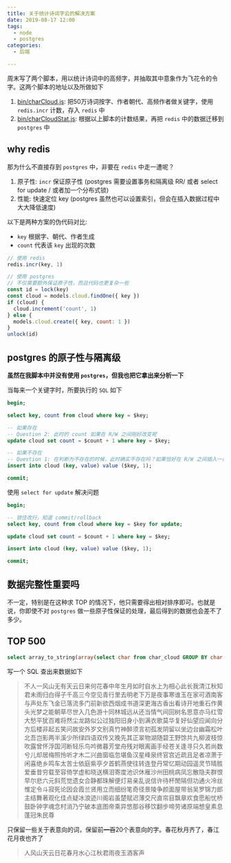 ```yaml
---
title: 关于统计诗词字云的解决方案
date: 2019-08-17 12:00
tags:
  - node
  - postgres
categories:
  - 后端

---
```


周末写了两个脚本，用以统计诗词中的高频字，并抽取其中意象作为飞花令的令字。这两个脚本的地址以及所做如下

1. [bin/charCloud.js](https://github.com/shfshanyue/shici-server/blob/master/bin/charCloud.js): 把50万诗词按字、作者朝代、高频作者做关键字，使用 `redis.incr` 计数，存入 `redis` 中
1. [bin/charCloudStat.js](https://github.com/shfshanyue/shici-server/blob/master/bin/charCloudStat.js): 根据以上脚本的计数结果，再把 `redis` 中的数据迁移到 `postgres` 中

<!--more-->

## why redis

那为什么不直接存到 `postgres` 中，非要在 `redis` 中走一遭呢？

1. 原子性: `incr` 保证原子性 (postgres 需要设置事务和隔离级 RR/ 或者 select for update / 或者加一个分布式锁)
1. 性能: 快速定位 key (postgres 虽然也可以设置索引，但会在插入数据过程中大大降低速度)

以下是两种方案的伪代码对比:

+ `key` 根据字、朝代、作者生成
+ `count` 代表该 `key` 出现的次数

``` javascript
// 使用 redis
redis.incr(key, 1)

// 使用 postgres
// 不仅需要额外保证原子性，而且代码也更复杂一些
const id = lock(key)
const cloud = models.cloud.findOne({ key })
if (cloud) {
  cloud.increment('count', 1)
} else {
  models.cloud.create({ key, count: 1 })
}
unlock(id)
```

## postgres 的原子性与隔离级

**虽然在我脚本中并没有使用 `postgres`，但我也把它拿出来分析一下**

当每来一个关键字时，所要执行的 `SQL` 如下

``` sql
begin;

select key, count from cloud where key = $key;

-- 如果存在
-- Question 2: 此时的 count 如果在 R/W 之间刚好改变呢
update cloud set count = $count + 1 where key = $key;

-- 如果不存在
-- Question 1: 在判断为不存在的时候，此时确实不存在吗？如果恰好在 R/W 之间插入一条数据呢
insert into cloud (key, value) value ($key, 1);

commit;
```

使用 `select for update` 解决问题

``` sql
begin;

-- 锁住改行，知道 commit/rollback
select key, count from cloud where key = $key for update;

update cloud set count = $count + 1 where key = $key;

insert into cloud (key, value) value ($key, 1);

commit;
```

## 数据完整性重要吗

不一定，特别是在这种求 TOP 的情况下，他只需要得出相对排序即可。也就是说，你即使不对 `postgres` 做一些原子性保证的处理，最后得到的数据也会差不了多少。

## TOP 500 

``` sql
select array_to_string(array(select char from char_cloud GROUP BY char ORDER BY sum(count) desc limit 500), '')
```

写一个 SQL 查出来数据如下

> 不人一风山无有天云日来何花春中年生月如时自水上为相心此长我清江秋知君未雨归白得子千高三今空见青行里去明老下万是夜事寒谁玉在家可酒南客与声处东飞金已落流多门前新欲西烟成书道深更海古香出看诗开地重石作黄头光梦之能朝草尽世入几色游十同林城远从还当情气间回树名思意亦马红雪大愁平犹百难将然尘龙路似公过独阳旧身小到满衣歌莫华复好仙望应闻向分方后楼非起五笑问故安外岁文别真竹神醉须言初孤发阴留以坐边台幽霜松叶北吾岂影两半溪少所绿四语双传又晚先其正翠物湖随碧王野馀共九柳波枝惊吹露曾怀浮国河断轻乐鸟吟微暮芳堂舟残对眼离画手经苍关逢寻只久若尚数兮儿却居梅照怜听才木二兴曲窗临忽堪鱼汉星峰泉终官宫近疏且足者凉萧于闲喜绝乡鸣车太苦士依庭紫亭夕首鹤燕使往转连登丹常忆期动园遥灵节晴胜爱垂昔穷载至容倚学虚和晓送横泪寄度池识休雁沙州田桃病凤忘散隐夫群恨早尔悲六元斜荒觉遗女合静都珠解便灯易亲乱说信许待杯閒隔但功通火冷丝惟定令斗寂死论因会霞兰贤用立而细纷笔奇径景陵争颜面屋带翁吴罗锦力郎主结舞著观化佳点疑冰浪迹川阁岩虽楚赋迟薄交尺直帘目飘章欢食愿船忧桥鼓卧钟字魂念村消乃宁破本底图帝乘异悠那谷移饮翻步啼劳诸原端想皇素息蓬冠朱民尊

只保留一些关于表意向的词，保留前~~一百~~20个表意向的字。春花秋月齐了，春江花月夜也齐了

> 人风山天云日花春月水心江秋君雨夜玉酒客声
